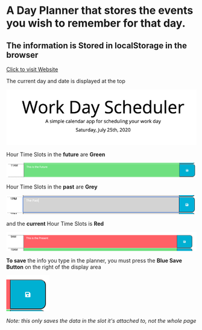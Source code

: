 # A Day Planner that stores the events you wish to remember for that day.

## The information is Stored in localStorage in the browser

[Click to visit Website](https://kilometersdodecahedron.github.io/color_coded_day_planner/)

The current day and date is displayed at the top

![Day and Date displayed](./Screenshots/DateDisplay.png)

Hour Time Slots in the **future** are **Green**

![Future Time Slots](./Screenshots/future.png)

Hour Time Slots in the **past** are **Grey** 

![Past Time Slots](./Screenshots/past.png)

and the **current** Hour Time Slots is **Red**

![Current Time Slot](./Screenshots/CurrentTime.png)

**To save** the info you type in the planner, you must press the **Blue Save Button** on the right of the display area

![The Blue Save Button](./Screenshots/saveButton.png)

*Note: this only saves the data in the slot it's attached to, not the whole page*
